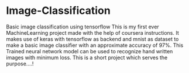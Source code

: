 # Image-Classification
Basic image classification using tensorflow
This is my first ever MachineLearning project made with the help of coursera instructions. It makes use of keras with tensorflow as backend and mnist as dataset to make a basic image classifier with an approximate accuracy of 97%. This Trained neural network model can be used to recognize hand written images with minimum loss.
This is a short project which serves the purpose....!
